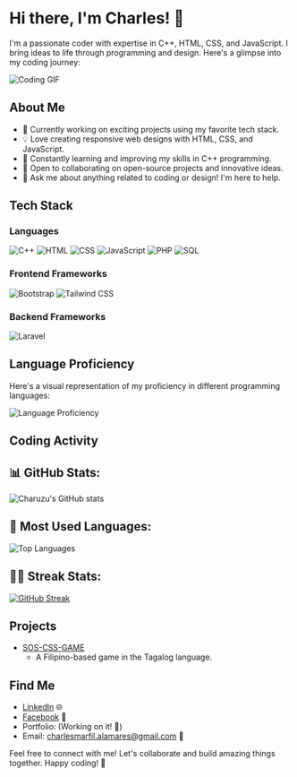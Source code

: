 # Hi there, I'm Charles! 👋

I'm a passionate coder with expertise in C++, HTML, CSS, and JavaScript. I bring ideas to life through programming and design. Here's a glimpse into my coding journey:

![Coding GIF](https://media.giphy.com/media/3o7buirYcmV5nSwIRW/giphy.gif)

## About Me

- 🚀 Currently working on exciting projects using my favorite tech stack.
- 💡 Love creating responsive web designs with HTML, CSS, and JavaScript.
- 🌱 Constantly learning and improving my skills in C++ programming.
- 👯 Open to collaborating on open-source projects and innovative ideas.
- 💬 Ask me about anything related to coding or design! I'm here to help.

## Tech Stack

### Languages
<p>
    <a href="#" style="text-decoration: none;">
        <img src="https://img.shields.io/badge/C++-00599C?style=for-the-badge&logo=c%2B%2B&logoColor=white" alt="C++">
    </a>
    <a href="#" style="text-decoration: none;">
        <img src="https://img.shields.io/badge/HTML-E34F26?style=for-the-badge&logo=html5&logoColor=white" alt="HTML">
    </a>
    <a href="#" style="text-decoration: none;">
        <img src="https://img.shields.io/badge/CSS-1572B6?style=for-the-badge&logo=css3&logoColor=white" alt="CSS">
    </a>
    <a href="#" style="text-decoration: none;">
        <img src="https://img.shields.io/badge/JavaScript-F7DF1E?style=for-the-badge&logo=javascript&logoColor=black" alt="JavaScript">
    </a>
    <a href="#" style="text-decoration: none;">
        <img src="https://img.shields.io/badge/PHP-4F5B93?style=for-the-badge&logo=php&logoColor=white" alt="PHP">
    </a>
    <a href="#" style="text-decoration: none;">
        <img src="https://img.shields.io/badge/SQL-4479A1?style=for-the-badge&logo=sql&logoColor=white" alt="SQL">
    </a>
</p>

### Frontend Frameworks
<p>
    <a href="#" style="text-decoration: none;">
        <img src="https://img.shields.io/badge/Bootstrap-7952B3?style=for-the-badge&logo=bootstrap&logoColor=white" alt="Bootstrap">
    </a>
    <a href="#" style="text-decoration: none;">
        <img src="https://img.shields.io/badge/Tailwind%20CSS-38B2AC?style=for-the-badge&logo=tailwind-css&logoColor=white" alt="Tailwind CSS">
    </a>
</p>

### Backend Frameworks
<p>
    <a href="#" style="text-decoration: none;">
        <img src="https://img.shields.io/badge/Laravel-FF2D20?style=for-the-badge&logo=laravel&logoColor=white" alt="Laravel">
    </a>
</p>

## Language Proficiency

Here's a visual representation of my proficiency in different programming languages:

![Language Proficiency](https://quickchart.io/chart?c=%7B%22type%22%3A%22bar%22%2C%22data%22%3A%7B%22labels%22%3A%5B%22C%2B%2B%22%2C%22HTML%22%2C%22CSS%22%2C%22JavaScript%22%2C%22PHP%22%2C%22SQL%22%5D%2C%22datasets%22%3A%5B%7B%22label%22%3A%22Proficiency%22%2C%22backgroundColor%22%3A%5B%22%2300599C%22%2C%22%23E34F26%22%2C%22%231572B6%22%2C%22%23F7DF1E%22%2C%22%234F5B93%22%2C%22%234479A1%22%5D%2C%22data%22%3A%5B65%2C75%2C75%2C75%2C55%2C65%5D%7D%5D%7D%2C%22options%22%3A%7B%22scales%22%3A%7B%22yAxes%22%3A%5B%7B%22ticks%22%3A%7B%22beginAtZero%22%3Atrue%7D%7D%5D%7D%2C%22legend%22%3A%7B%22display%22%3Afalse%7D%7D%7D)

## Coding Activity

## 📊 GitHub Stats:

![Charuzu's GitHub stats](https://github-readme-stats.vercel.app/api?username=charuzu28&show_icons=true&theme=radical)

## 🔭 Most Used Languages:

![Top Languages](https://github-readme-stats.vercel.app/api/top-langs/?username=charuzu28&layout=compact&theme=light)

## 🏃‍♂️ Streak Stats:

[![GitHub Streak](https://github-readme-streak-stats.herokuapp.com/?user=charuzu28)](https://github.com/DenverCoder1/github-readme-streak-stats)


## Projects

- [SOS-CSS-GAME](https://charuzu28.github.io/CSS-SOS-GAME/)
  - A Filipino-based game in the Tagalog language.

## Find Me

- [LinkedIn](https://www.linkedin.com/in/charles-alamares-106601279/) 🌐
- [Facebook](https://www.facebook.com/AnnoyingASF) 💬
- Portfolio: (Working on it! 🚧)
- Email: [charlesmarfil.alamares@gmail.com](mailto:charlesmarfil.alamares@gmail.com) 📧

Feel free to connect with me! Let's collaborate and build amazing things together. Happy coding! 🚀
